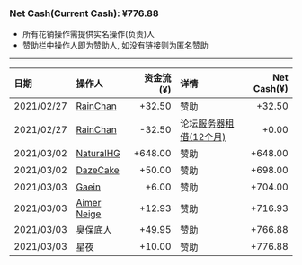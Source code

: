 ### Net Cash(Current Cash): ¥776.88

 <ul>
  <li>
    所有花销操作需提供实名操作(负责)人
  </li>
  <li>
  赞助栏中操作人即为赞助人, 如没有链接则为匿名赞助
  </li>
</ul>

---

|  日期      | 操作人          |  资金流(¥)   | 详情 |  Net Cash(¥) |
| :-----    | :----           | ----: |:---- |----: |
| 2021/02/27| <a href="https://github.com/mzdluo123">RainChan</a>| +32.50 | 赞助| +32.50|
| 2021/02/27| <a href="https://github.com/mzdluo123">RainChan</a>| -32.50 | 论坛<a href="/data/Pay-Server-2-27-2021.jpg" alt="账单">服务器租借(12个月)</a>| +0.00|
| 2021/03/02| <a alt="这是实名赞助" href="https://github.com/liujiahua123123">NaturalHG</a>| +648.00 | 赞助 | +648.00|
| 2021/03/02| <a alt="这是实名赞助" href="https://github.com/dazecake">DazeCake</a>| +50.00 | 赞助 | +698.00|
| 2021/03/03| <a alt="这是实名赞助" href="https://blog.gaein.cn">Gaein</a>| +6.00| 赞助 | +704.00|
| 2021/03/03| <a alt="这是实名赞助" href="https://github.com/aimerneige">Aimer Neige</a>| +12.93 | 赞助 | +716.93 |
| 2021/03/03| <a alt="这是匿名赞助" >臭保底人</a>| +49.95 | 赞助 | +766.88 |
| 2021/03/03| <a alt="不知道是不是匿名" >星夜</a>| +10.00| 赞助 | +776.88 |
